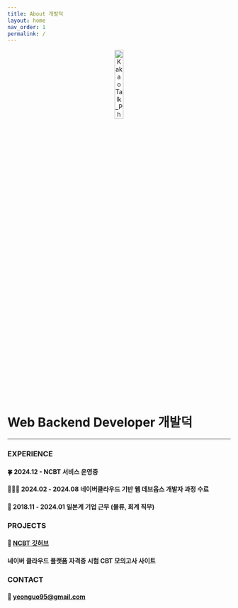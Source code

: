 ```yaml
---
title: About 개발덕
layout: home
nav_order: 1
permalink: /
---
```

<div style="text-align: center;">
  <img src="https://github.com/user-attachments/assets/0bb704b0-a4e6-44a5-ba85-9da4de12672b" 
       alt="KakaoTalk_Photo_2024-12-19-17-22-40" 
       style="width: 20%; max-width: 400px;">
</div>


# Web Backend Developer 개발덕 

---

### EXPERIENCE

#### 🍀 2024.12 -  NCBT 서비스 운영중

#### 👩🏻‍💻 2024.02 - 2024.08 네이버클라우드 기반 웹 데브옵스 개발자 과정 수료

#### 💼 2018.11 - 2024.01 일본계 기업 근무 (물류, 회계 직무)

### PROJECTS

#### 🚀 [NCBT 깃허브](https://github.com/Kimsu10/NCP-CBT.git) 
#### 네이버 클라우드 플랫폼 자격증 시험 CBT 모의고사 사이트

### CONTACT

#### 💌 yeonguo95@gmail.com
